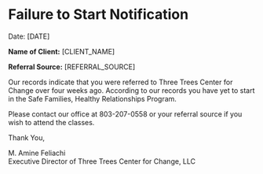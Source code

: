# Failure to Start Notification

Date: [DATE]

**Name of Client:** [CLIENT_NAME]

**Referral Source:** [REFERRAL_SOURCE]

Our records indicate that you were referred to Three Trees Center for Change over four weeks ago. According to our records you have yet to start in the Safe Families, Healthy Relationships Program.

Please contact our office at 803-207-0558 or your referral source if you wish to attend the classes.

Thank You,

M. Amine Feliachi  
Executive Director of Three Trees Center for Change, LLC
